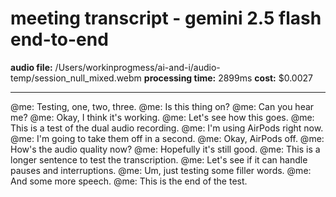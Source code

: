 # meeting transcript - gemini 2.5 flash end-to-end

**audio file:** /Users/workinprogmess/ai-and-i/audio-temp/session_null_mixed.webm
**processing time:** 2899ms
**cost:** $0.0027

---

@me: Testing, one, two, three.
@me: Is this thing on?
@me: Can you hear me?
@me: Okay, I think it's working.
@me: Let's see how this goes.
@me:  This is a test of the dual audio recording.
@me:  I'm using AirPods right now.
@me:  I'm going to take them off in a second.
@me:  Okay, AirPods off.
@me:  How's the audio quality now?
@me:  Hopefully it's still good.
@me:  This is a longer sentence to test the transcription.
@me:  Let's see if it can handle pauses and interruptions.
@me:  Um,  just testing some filler words.
@me:  And some more speech.
@me:  This is the end of the test.
